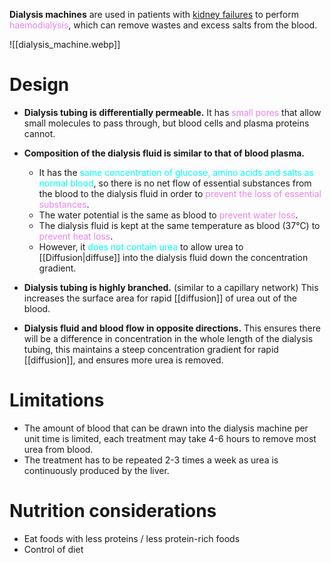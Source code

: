 **Dialysis machines** are used in patients with <u>kidney failures</u> to perform <span style="color: violet">haemodialysis</span>, which can <span class="hi-green">remove wastes and excess salts</span> from the blood.

![[dialysis_machine.webp]]

# Design
- **Dialysis tubing is differentially permeable.**
  It has <span style="color: violet">small pores</span> that <span class="hi-green">allow small molecules to pass through, but blood cells and plasma proteins cannot</span>.

- **Composition of the dialysis fluid is similar to that of blood plasma.**
	- It has the <span style="color: aqua">same concentration of glucose, amino acids and salts as normal blood</span>, so there is <span class="hi-green">no net flow of essential substances from the blood to the dialysis fluid</span> in order to <span style="color: violet">prevent the loss of essential substances</span>.
	- The water potential is the same as blood to <span style="color: violet">prevent water loss</span>.
	- The dialysis fluid is kept at the same temperature as blood (37°C) to <span style="color: violet">prevent heat loss</span>.
	- However, it <span style="color: aqua">does not contain urea</span> to allow urea to [[Diffusion|diffuse]] into the dialysis fluid down the concentration gradient.

- **Dialysis tubing is highly branched.** (similar to a capillary network)
  This <span class="hi-green">increases the surface area</span> for rapid [[diffusion]] of urea out of the blood.

- **Dialysis fluid and blood flow in opposite directions.**
  This ensures there will be a difference in concentration in the whole length of the dialysis tubing, this <span class="hi-green">maintains a steep concentration gradient</span> for rapid [[diffusion]], and ensures more urea is removed.

# Limitations
- <span class="hi-green">The amount of blood that can be drawn into the dialysis machine per unit time is limited</span>, each treatment may take 4-6 hours to remove most urea from blood.
- The treatment has to be <span class="hi-green">repeated</span> 2-3 times a week as urea is <span class="hi-orange">continuously produced by the liver</span>.

# Nutrition considerations
- Eat foods with less proteins / less protein-rich foods
- Control of diet

